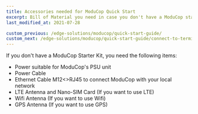 ```yaml
---
title: Accessories needed for ModuCop Quick Start
excerpt: Bill of Material you need in case you don't have a ModuCop starter kit
last_modified_at: 2021-07-28

custom_previous: /edge-solutions/moducop/quick-start-guide/
custom_next: /edge-solutions/moducop/quick-start-guide/connect-to-terminal/
---
```


If you don't have a ModuCop Starter Kit, you need the following items:
* Power suitable for ModuCop's PSU unit
* Power Cable
* Ethernet Cable M12<>RJ45 to connect ModuCop with your local network
* LTE Antenna and Nano-SIM Card (If you want to use LTE)
* Wifi Antenna (If you want to use Wifi)
* GPS Antenna (If you want to use GPS)
